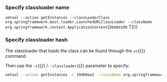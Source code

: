 ### Specify classloader name

`vmtool --action getInstances --classLoaderClass org.springframework.boot.loader.LaunchedURLClassLoader --className org.springframework.context.ApplicationContext`{{execute T2}}

### Specify classloader hash

The classloader that loads the class can be found through the `sc`{{}} command.

Then use the `-c`{{}} /`--classloader`{{}} parameter to specify:

```bash
vmtool --action getInstances -c 19469ea2 --className org.springframework.context.ApplicationContext
```
